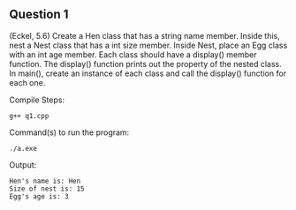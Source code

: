 ## Question 1

(Eckel, 5.6) Create a Hen class that has a string name member. Inside this, nest a Nest class that has a int size member. Inside Nest, place an Egg class with an int age member. Each class should have a display() member function. The display() function prints out the property of the nested class. In main(), create an instance of each class and call the display() function for each one.

Compile Steps: 

	g++ q1.cpp

Command(s) to run the program:

	./a.exe

Output:

	Hen's name is: Hen
	Size of nest is: 15
	Egg's age is: 3

